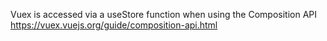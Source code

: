 

Vuex is accessed via a useStore function when using the Composition API
https://vuex.vuejs.org/guide/composition-api.html
